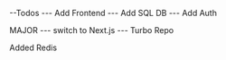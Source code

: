--Todos 
--- Add Frontend
--- Add SQL DB
--- Add Auth

MAJOR 
--- switch to Next.js
--- Turbo Repo

Added Redis
